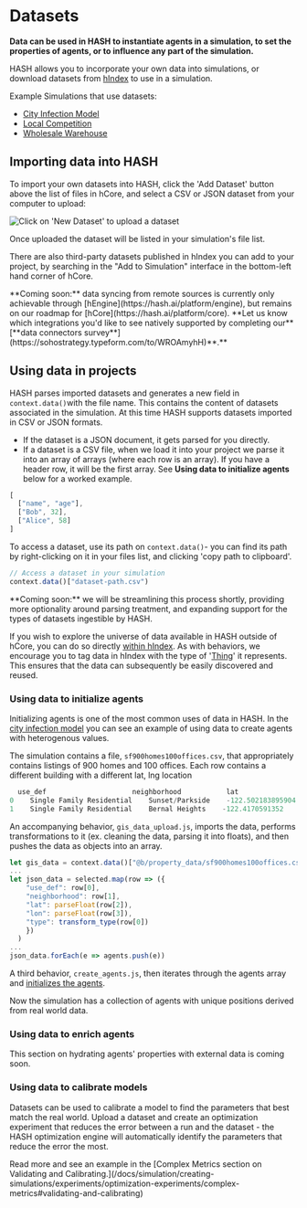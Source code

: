 # Datasets

**Data can be used in HASH to instantiate agents in a simulation, to set the properties of agents, or to influence any part of the simulation.**

HASH allows you to incorporate your own data into simulations, or download datasets from [hIndex](https://hash.ai/index) to use in a simulation.

Example Simulations that use datasets:

* [City Infection Model](https://core.hash.ai/@hash/city-infection-model/main)
* [Local Competition](https://hash.ai/@hash/local-competition)
* [Wholesale Warehouse](https://hash.ai/@hash/wholesale-warehouse1)

## Importing data into HASH

To import your own datasets into HASH, click the 'Add Dataset' button above the list of files in hCore, and select a CSV or JSON dataset from your computer to upload:

![Click on &apos;New Dataset&apos; to upload a dataset](https://cdn-us1.hash.ai/site/docs/screenshot-2021-02-04-at-17.24.13.png)

Once uploaded the dataset will be listed in your simulation's file list.

There are also third-party datasets published in hIndex you can add to your project, by searching in the "Add to Simulation" interface in the bottom-left hand corner of hCore.

<Hint style="info">
**Coming soon:** data syncing from remote sources is currently only achievable through [hEngine](https://hash.ai/platform/engine), but remains on our roadmap for [hCore](https://hash.ai/platform/core).
</Hint>

<Hint style="success">
**Let us know which integrations you'd like to see natively supported by completing our** [**data connectors survey**](https://sohostrategy.typeform.com/to/WROAmyhH)**.**
</Hint>

## Using data in projects

HASH parses imported datasets and generates a new field in `context.data()`with the file name. This contains the content of datasets associated in the simulation. At this time HASH supports datasets imported in CSV or JSON formats.

* If the dataset is a JSON document, it gets parsed for you directly.
* If a dataset is a CSV file, when we load it into your project we parse it into an array of arrays \(where each row is an array\). If you have a header row, it will be the first array. See **Using data to initialize agents** below for a worked example.

```javascript
[
  ["name", "age"],
  ["Bob", 32],
  ["Alice", 58]
]
```

To access a dataset, use its path on `context.data()`- you can find its path by right-clicking on it in your files list, and clicking 'copy path to clipboard'.

```javascript
// Access a dataset in your simulation
context.data()["dataset-path.csv")
```

<Hint style="info">
**Coming soon:** we will be streamlining this process shortly, providing more optionality around parsing treatment, and expanding support for the types of datasets ingestible by HASH.
</Hint>

If you wish to explore the universe of data available in HASH outside of hCore, you can do so directly [within hIndex](https://hash.ai/data?sort=popularity). As with behaviors, we encourage you to tag data in hIndex with the type of '[Thing](https://hash.ai/schemas/Thing)' it represents. This ensures that the data can subsequently be easily discovered and reused.

### Using data to initialize agents

Initializing agents is one of the most common uses of data in HASH. In the [city infection model](https://core.hash.ai/@hash/city-infection-model/stable) you can see an example of using data to create agents with heterogenous values.

The simulation contains a file, `sf900homes100offices.csv`, that appropriately contains listings of 900 homes and 100 offices. Each row contains a different building with a different lat, lng location

```javascript
  use_def                     neighborhood           lat               long
0    Single Family Residential    Sunset/Parkside    -122.502183895904    37.763653457648
1    Single Family Residential    Bernal Heights    -122.4170591352    37.747528129366
```

An accompanying behavior, `gis_data_upload.js`, imports the data, performs transformations to it \(ex. cleaning the data, parsing it into floats\), and then pushes the data as objects into an array.

```javascript
let gis_data = context.data()["@b/property_data/sf900homes100offices.csv"]
...
let json_data = selected.map(row => ({
    "use_def": row[0],
    "neighborhood": row[1],
    "lat": parseFloat(row[2]),
    "lon": parseFloat(row[3]),
    "type": transform_type(row[0])
    })
  )
...
json_data.forEach(e => agents.push(e))
```

A third behavior, `create_agents.js`, then iterates through the agents array and [initializes the agents](/docs/simulation/tutorials/phase-1-building-a-simple-hotelling-model-in-2d/initialization).

Now the simulation has a collection of agents with unique positions derived from real world data.

### Using data to enrich agents

<Hint style="info">
This section on hydrating agents' properties with external data is coming soon.
</Hint>

### Using data to calibrate models

Datasets can be used to calibrate a model to find the parameters that best match the real world. Upload a dataset and create an optimization experiment that reduces the error between a run and the dataset - the HASH optimization engine will automatically identify the parameters that reduce the error the most.

<Hint style="success">
Read more and see an example in the [Complex Metrics section on Validating and Calibrating.](/docs/simulation/creating-simulations/experiments/optimization-experiments/complex-metrics#validating-and-calibrating)
</Hint>



